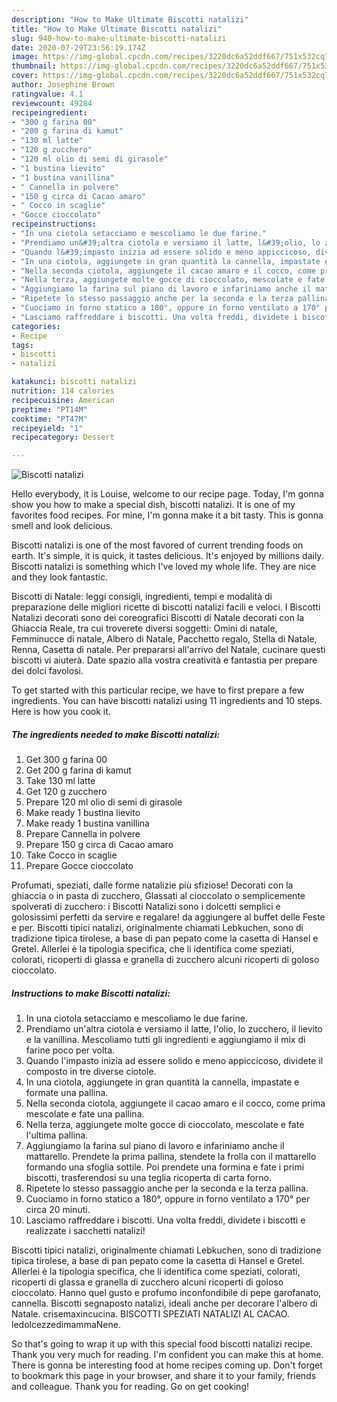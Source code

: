 ```yaml
---
description: "How to Make Ultimate Biscotti natalizi"
title: "How to Make Ultimate Biscotti natalizi"
slug: 940-how-to-make-ultimate-biscotti-natalizi
date: 2020-07-29T23:56:19.174Z
image: https://img-global.cpcdn.com/recipes/3220dc6a52ddf667/751x532cq70/biscotti-natalizi-recipe-main-photo.jpg
thumbnail: https://img-global.cpcdn.com/recipes/3220dc6a52ddf667/751x532cq70/biscotti-natalizi-recipe-main-photo.jpg
cover: https://img-global.cpcdn.com/recipes/3220dc6a52ddf667/751x532cq70/biscotti-natalizi-recipe-main-photo.jpg
author: Josephine Brown
ratingvalue: 4.1
reviewcount: 49284
recipeingredient:
- "300 g farina 00"
- "200 g farina di kamut"
- "130 ml latte"
- "120 g zucchero"
- "120 ml olio di semi di girasole"
- "1 bustina lievito"
- "1 bustina vanillina"
- " Cannella in polvere"
- "150 g circa di Cacao amaro"
- " Cocco in scaglie"
- "Gocce cioccolato"
recipeinstructions:
- "In una ciotola setacciamo e mescoliamo le due farine."
- "Prendiamo un&#39;altra ciotola e versiamo il latte, l&#39;olio, lo zucchero, il lievito e la vanillina. Mescoliamo tutti gli ingredienti e aggiungiamo il mix di farine poco per volta."
- "Quando l&#39;impasto inizia ad essere solido e meno appiccicoso, dividete il composto in tre diverse ciotole."
- "In una ciotola, aggiungete in gran quantità la cannella, impastate e formate una pallina."
- "Nella seconda ciotola, aggiungete il cacao amaro e il cocco, come prima mescolate e fate una pallina."
- "Nella terza, aggiungete molte gocce di cioccolato, mescolate e fate l&#39;ultima pallina."
- "Aggiungiamo la farina sul piano di lavoro e infariniamo anche il mattarello. Prendete la prima pallina, stendete la frolla con il mattarello formando una sfoglia sottile. Poi prendete una formina e fate i primi biscotti, trasferendosi su una teglia ricoperta di carta forno."
- "Ripetete lo stesso passaggio anche per la seconda e la terza pallina."
- "Cuociamo in forno statico a 180°, oppure in forno ventilato a 170° per circa 20 minuti."
- "Lasciamo raffreddare i biscotti. Una volta freddi, dividete i biscotti e realizzate i sacchetti natalizi!"
categories:
- Recipe
tags:
- biscotti
- natalizi

katakunci: biscotti natalizi 
nutrition: 114 calories
recipecuisine: American
preptime: "PT14M"
cooktime: "PT47M"
recipeyield: "1"
recipecategory: Dessert

---
```



![Biscotti natalizi](https://img-global.cpcdn.com/recipes/3220dc6a52ddf667/751x532cq70/biscotti-natalizi-recipe-main-photo.jpg)

Hello everybody, it is Louise, welcome to our recipe page. Today, I'm gonna show you how to make a special dish, biscotti natalizi. It is one of my favorites food recipes. For mine, I'm gonna make it a bit tasty. This is gonna smell and look delicious.

Biscotti natalizi is one of the most favored of current trending foods on earth. It's simple, it is quick, it tastes delicious. It's enjoyed by millions daily. Biscotti natalizi is something which I've loved my whole life. They are nice and they look fantastic.

Biscotti di Natale: leggi consigli, ingredienti, tempi e modalità di preparazione delle migliori ricette di biscotti natalizi facili e veloci. I Biscotti Natalizi decorati sono dei coreografici Biscotti di Natale decorati con la Ghiaccia Reale, tra cui troverete diversi soggetti: Omini di natale, Femminucce di natale, Albero di Natale, Pacchetto regalo, Stella di Natale, Renna, Casetta di natale. Per prepararsi all&#39;arrivo del Natale, cucinare questi biscotti vi aiuterà. Date spazio alla vostra creatività e fantastia per prepare dei dolci favolosi.


To get started with this particular recipe, we have to first prepare a few ingredients. You can have biscotti natalizi using 11 ingredients and 10 steps. Here is how you cook it.

<!--inarticleads1-->

##### The ingredients needed to make Biscotti natalizi:

1. Get 300 g farina 00
1. Get 200 g farina di kamut
1. Take 130 ml latte
1. Get 120 g zucchero
1. Prepare 120 ml olio di semi di girasole
1. Make ready 1 bustina lievito
1. Make ready 1 bustina vanillina
1. Prepare  Cannella in polvere
1. Prepare 150 g circa di Cacao amaro
1. Take  Cocco in scaglie
1. Prepare Gocce cioccolato


Profumati, speziati, dalle forme natalizie più sfiziose! Decorati con la ghiaccia o in pasta di zucchero, Glassati al cioccolato o semplicemente spolverati di zucchero: i Biscotti Natalizi sono i dolcetti semplici e golosissimi perfetti da servire e regalare! da aggiungere al buffet delle Feste e per. Biscotti tipici natalizi, originalmente chiamati Lebkuchen, sono di tradizione tipica tirolese, a base di pan pepato come la casetta di Hansel e Gretel. Allerlei è la tipologia specifica, che li identifica come speziati, colorati, ricoperti di glassa e granella di zucchero alcuni ricoperti di goloso cioccolato. 

<!--inarticleads2-->

##### Instructions to make Biscotti natalizi:

1. In una ciotola setacciamo e mescoliamo le due farine.
1. Prendiamo un&#39;altra ciotola e versiamo il latte, l&#39;olio, lo zucchero, il lievito e la vanillina. Mescoliamo tutti gli ingredienti e aggiungiamo il mix di farine poco per volta.
1. Quando l&#39;impasto inizia ad essere solido e meno appiccicoso, dividete il composto in tre diverse ciotole.
1. In una ciotola, aggiungete in gran quantità la cannella, impastate e formate una pallina.
1. Nella seconda ciotola, aggiungete il cacao amaro e il cocco, come prima mescolate e fate una pallina.
1. Nella terza, aggiungete molte gocce di cioccolato, mescolate e fate l&#39;ultima pallina.
1. Aggiungiamo la farina sul piano di lavoro e infariniamo anche il mattarello. Prendete la prima pallina, stendete la frolla con il mattarello formando una sfoglia sottile. Poi prendete una formina e fate i primi biscotti, trasferendosi su una teglia ricoperta di carta forno.
1. Ripetete lo stesso passaggio anche per la seconda e la terza pallina.
1. Cuociamo in forno statico a 180°, oppure in forno ventilato a 170° per circa 20 minuti.
1. Lasciamo raffreddare i biscotti. Una volta freddi, dividete i biscotti e realizzate i sacchetti natalizi!


Biscotti tipici natalizi, originalmente chiamati Lebkuchen, sono di tradizione tipica tirolese, a base di pan pepato come la casetta di Hansel e Gretel. Allerlei è la tipologia specifica, che li identifica come speziati, colorati, ricoperti di glassa e granella di zucchero alcuni ricoperti di goloso cioccolato. Hanno quel gusto e profumo inconfondibile di pepe garofanato, cannella. Biscotti segnaposto natalizi, ideali anche per decorare l&#39;albero di Natale. crisemaxincucina. BISCOTTI SPEZIATI NATALIZI AL CACAO. ledolcezzedimammaNene. 

So that's going to wrap it up with this special food biscotti natalizi recipe. Thank you very much for reading. I'm confident you can make this at home. There is gonna be interesting food at home recipes coming up. Don't forget to bookmark this page in your browser, and share it to your family, friends and colleague. Thank you for reading. Go on get cooking!
